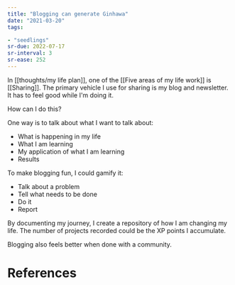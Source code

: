 ```yaml
---
title: "Blogging can generate Ginhawa"
date: "2021-03-20"
tags:

- "seedlings"
sr-due: 2022-07-17
sr-interval: 3
sr-ease: 252
---
```


In [[thoughts/my life plan]], one of the [[Five areas of my life work]] is [[Sharing]]. The primary vehicle I use for sharing is my blog and newsletter. It has to feel good while I'm doing it.

How can I do this?

One way is to talk about what I want to talk about:

- What is happening in my life
- What I am learning
- My application of what I am learning
- Results

To make blogging fun, I could gamify it:

- Talk about a problem
- Tell what needs to be done
- Do it
- Report

By documenting my journey, I create a repository of how I am changing my life. The number of projects recorded could be the XP points I accumulate.

Blogging also feels better when done with a community.

# References


